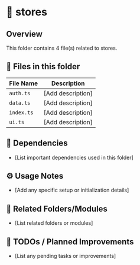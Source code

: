 # 📂 stores

## Overview
This folder contains 4 file(s) related to stores.

## 📄 Files in this folder

| File Name | Description |
|-----------|-------------|
| `auth.ts` | [Add description] |
| `data.ts` | [Add description] |
| `index.ts` | [Add description] |
| `ui.ts` | [Add description] |

## 🔗 Dependencies
- [List important dependencies used in this folder]

## ⚙️ Usage Notes
- [Add any specific setup or initialization details]

## 🔄 Related Folders/Modules
- [List related folders or modules]

## 🚧 TODOs / Planned Improvements
- [List any pending tasks or improvements]
